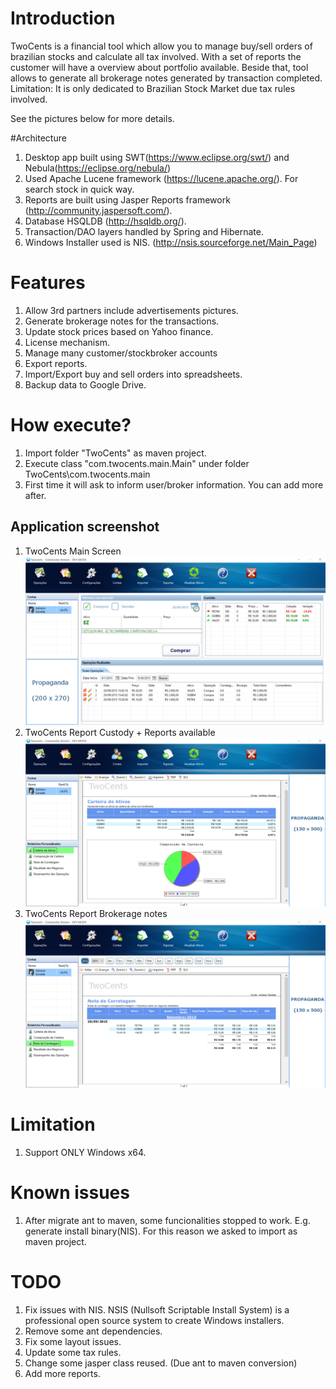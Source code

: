 # Introduction
TwoCents is a financial tool which allow you to manage buy/sell orders of brazilian stocks and calculate all tax involved. With a set of reports the customer will have a overview about portfolio available. Beside that, tool allows to generate all brokerage notes generated by transaction completed. Limitation: It is only dedicated to Brazilian Stock Market due tax rules involved.   

See the pictures below for more details. 

#Architecture

 1. Desktop app built using SWT(https://www.eclipse.org/swt/) and Nebula(https://eclipse.org/nebula/)
 2. Used Apache Lucene framework (https://lucene.apache.org/). For search stock in quick way. 
 3. Reports are built using Jasper Reports framework (http://community.jaspersoft.com/). 
 4. Database HSQLDB (http://hsqldb.org/). 
 5. Transaction/DAO layers handled by Spring and Hibernate. 
 6. Windows Installer used is NIS. (http://nsis.sourceforge.net/Main_Page)

# Features

 1. Allow 3rd partners include advertisements pictures. 
 2. Generate brokerage notes for the transactions. 
 2. Update stock prices based on Yahoo finance. 
 3. License mechanism.
 4. Manage many customer/stockbroker accounts
 5. Export reports.
 6. Import/Export buy and sell orders into spreadsheets. 
 7. Backup data to Google Drive. 
 
# How execute?

 1. Import folder "TwoCents" as maven project.
 2. Execute class "com.twocents.main.Main" under folder TwoCents\com.twocents.main
 2. First time it will ask to inform user/broker information. You can add more after. 

## Application screenshot

 1. TwoCents Main Screen
![TwoCents Main Screen](https://github.com/gonella/twocents/blob/master/TwoCents/com.twocents.main/doc/TwoCents01.png "TwoCents Main Screen")
 2. TwoCents Report Custody + Reports available 
![TwoCents Report Screen](https://github.com/gonella/twocents/blob/master/TwoCents/com.twocents.main/doc/TwoCents02_Reports.png "TwoCents Report Screen")
 3. TwoCents Report Brokerage notes
![TwoCents Report Brokerage](https://github.com/gonella/twocents/blob/master/TwoCents/com.twocents.main/doc/TwoCents02_Reports_TaxInvolved.png "TwoCents Report Brokerage")

# Limitation
 1. Support ONLY Windows x64.

# Known issues

 1. After migrate ant to maven, some funcionalities stopped to work. E.g. generate install binary(NIS). For this reason we asked to import as maven project. 

# TODO
 1. Fix issues with NIS. NSIS (Nullsoft Scriptable Install System) is a professional open source system to create Windows installers.
 2. Remove some ant dependencies.
 2. Fix some layout issues. 
 3. Update some tax rules.
 4. Change some jasper class reused. (Due ant to maven conversion)
 5. Add more reports.
